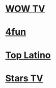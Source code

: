 # [WOW TV](https://wowelsalvador.com/)

# [4fun](https://megawypas.com/readarticle.php?article_id=55)
# [Top Latino](https://megawypas.com/readarticle.php?article_id=478)
# [Stars TV](https://pilot.wp.pl/tv/#stars-tv-hd)
